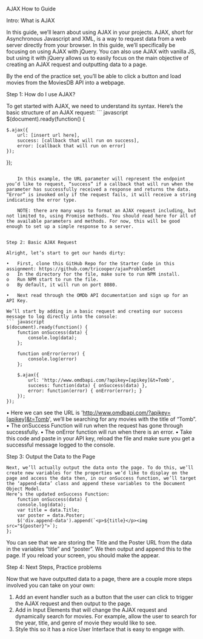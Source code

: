 AJAX How to Guide


Intro: What is AJAX

In this guide, we’ll learn about using AJAX in your projects. AJAX, short for Asynchronous Javascript and XML, is a way to request data from a web server directly from your browser. In this guide, we’ll specifically be focusing on using AJAX with jQuery. You can also use AJAX with vanilla JS, but using it with jQuery allows us to easily focus on the main objective of creating an AJAX request and outputting data to a page. 

By the end of the practice set, you’ll be able to click a button and load movies from the MoviesDB API into a webpage.

	
			
Step 1: How do I use AJAX?

To get started with AJAX, we need to understand its syntax. Here’s the basic structure of an AJAX request:
	``` javascript
	$(document).ready(function() {

	$.ajax({
		url: [insert url here],
		success: [callback that will run on success],
		error: [callback that will run on error]
	});

});
```

	In this example, the URL parameter will represent the endpoint you’d like to request, “success” if a callback that will run when the parameter has successfully received a response and returns the data. “Error” is invoked only if the request fails, it will receive a string indicating the error type. 
	
	NOTE: there are many ways to format an AJAX request including, but not limited to, using Promise methods. You should read here for all of the available parameters and methods. For now, this will be good enough to set up a simple response to a server. 


Step 2: Basic AJAX Request

Alright, let’s start to get our hands dirty:

•	First, clone this GitHub Repo for the Starter Code in this assignment: https://github.com/tricooper/ajaxProblemSet
o	In the directory for the file, make sure to run NPM install.
o	Run NPM start to run the file.
o	By default, it will run on port 8080. 

•	Next read through the OMDb API documentation and sign up for an API Key.

We’ll start by adding in a basic request and creating our success message to log directly into the console:
``` javascript
$(document).ready(function() {
	function onSuccess(data) {
		console.log(data);
	};

	function onError(error) {
		console.log(error)
	};

	$.ajax({
		url: 'http://www.omdbapi.com/?apikey=[apikey]&t=Tomb',
		success: function(data) { onSuccess(data) },
		error: function(error) { onError(error); }
	});
});
```

•	Here we can see the URL is 'http://www.omdbapi.com/?apikey=[apikey]&t=Tomb', we’ll be searching for any movies with the title of “Tomb”.
•	The onSuccess Function will run when the request has gone through successfully.
•	The onError function will run when there is an error.
•	Take this code and paste in your API key, reload the file and make sure you get a successful message logged to the console. 


Step 3: Output the Data to the Page

	Next, we’ll actually output the data onto the page. To do this, we’ll create new variables for the properties we’d like to display on the page and access the data then, in our onSuccess function, we’ll target the ‘append-data’ class and append these variables to the Document Object Model.
	Here’s the updated onSuccess Function:
		function onSuccess(data) {
		console.log(data);
		var title = data.Title;
		var poster = data.Poster;
		$('div.append-data').append(`<p>${title}</p><img src="${poster}">`);
	};

You can see that we are storing the Title and the Poster URL from the data in the variables “title” and “poster”. We then output and append this to the page. If you reload your screen, you should make the appear.


Step 4: Next Steps, Practice problems

Now that we have outputted data to a page, there are a couple more steps involved you can take on your own:

1.	Add an event handler such as a button that the user can click to trigger the AJAX request and then output to the page.
2.	Add in Input Elements that will change the AJAX request and dynamically search for movies. For example, allow the user to search for the year, title, and genre of movie they would like to see. 
3.	Style this so it has a nice User Interface that is easy to engage with.
